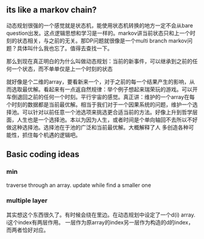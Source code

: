 ## its like a markov chain?
动态规划很强的一个感觉就是状态机，能使用状态机转换的地方一定不会从bare question出发。这点逻辑思想和学习是一样的。markov讲当前状态只和上一个时刻的状态相关，与之前的无关。那DP问题就很像是一个multi branch markov问题？具体叫什么我也忘了。值得去查找一下。

那么到现在真正明白的为什么叫做动态规划：当前的新事件，可以继承到之前的任何一个状态，而不单单仅是上一个时刻的状态

就好像是个二维的array，要看新来一个，对于之前的每一个结果产生的影响，从而选取最优解。看起来有一点返自然规律：举个例子想起来瑞荣玩的游戏。可以开车倒退回之前的任何一个时刻。平行宇宙的感觉。真正讲：维护的一个array在每个时刻的数据都是当前最优解。相当于我们对于一个因果系统的问题，维护一个选择池。可以针对以前任意一个池选项来挑选更合适当前的方法。好像上升到哲学层面，人生也是一个选择池。本以为因为人生，或者时间是个单向轴回不去所以不好做这种选择池。选择池在于池的广泛和当前最优解。大概解释了人 多创造各种可能性，抓住每个机遇的逻辑吧。


## Basic coding ideas
### min
traverse through an array. update while find a smaller one

### multiple layer
其实想这个东西很久了。有时候会绕在里边。在动态规划中设定了一个d(i) array. i这个index有两层作用。 一层作为原array的index另一层作为构造的d的index，而两者恰好对应。

